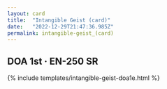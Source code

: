 ```yaml
---
layout: card
title:  "Intangible Geist (card)"
date:   "2022-12-29T21:47:36.985Z"
permalink: intangible-geist_(card)
---
```


## DOA 1st &middot; EN-250 SR

{% include templates/intangible-geist-doa1e.html %}
